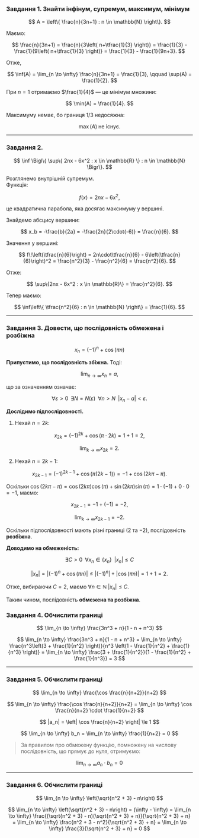 ### Завдання 1. Знайти інфінум, супремум, максимум, мінімум

$$
A = \left\{ \frac{n}{3n+1} : n \in \mathbb{N} \right\}.
$$

Маємо:

$$
\frac{n}{3n+1} = \frac{n}{3\left( n+\tfrac{1}{3} \right)}
= \frac{1}{3} - \frac{1}{9\left( n+\tfrac{1}{3} \right)}
= \frac{1}{3} - \frac{1}{9n+3}.
$$

Отже,

$$
\inf(A) = \lim_{n \to \infty} \frac{n}{3n+1} = \frac{1}{3}, 
\qquad
\sup(A) = \frac{1}{2}.
$$

При $n=1$ отримаємо $\frac{1}{4}$ — це мінімум множини:

$$
\min(A) = \frac{1}{4}.
$$

Максимуму немає, бо границя $1/3$ недосяжна:

$$
\max(A) \; \text{не існує}.
$$

---

### Завдання 2.

$$
\inf \Bigl\{ \sup\{ 2nx - 6x^2 : x \in \mathbb{R} \} : n \in \mathbb{N} \Bigr\}.
$$

Розглянемо внутрішній супремум.  
Функція:

$$
f(x) = 2nx - 6x^2,
$$

це квадратична парабола, яка досягає максимуму у вершині.

Знайдемо абсцису вершини:

$$
x_b = -\frac{b}{2a} = -\frac{2n}{2\cdot(-6)} = \frac{n}{6}.
$$

Значення у вершині:

$$
f\!\left(\tfrac{n}{6}\right) = 2n\cdot\tfrac{n}{6} - 6\left(\tfrac{n}{6}\right)^2
= \frac{n^2}{3} - \frac{n^2}{6}
= \frac{n^2}{6}.
$$

Отже:

$$
\sup\{2nx - 6x^2 : x \in \mathbb{R}\} = \frac{n^2}{6}.
$$

Тепер маємо:

$$
\inf\left\{ \tfrac{n^2}{6} : n \in \mathbb{N} \right\} = \frac{1}{6}.
$$

---

### Завдання 3. Довести, що послідовність обмежена і розбіжна

$$
x_{n} = (-1)^n + \cos(\pi n)
$$

**Припустимо, що послідовність збіжна.** Тоді:

$$
\lim_{ n \to \infty }x_{n} = a,
$$

що за означенням означає:

$$
\forall \varepsilon > 0 \;\; \exists N = N(\varepsilon) \;\; \forall n > N \;\; |x_n - a| < \varepsilon.
$$

**Дослідимо підпослідовності.**

1. Нехай $n = 2k$:  

$$
x_{2k} = (-1)^{2k} + \cos(\pi \cdot 2k) = 1 + 1 = 2,
$$

$$
\lim_{k \to \infty} x_{2k} = 2.
$$

2. Нехай $n = 2k-1$:  

$$
x_{2k-1} = (-1)^{2k-1} + \cos(\pi (2k-1)) = -1 + \cos(2k\pi - \pi).
$$

Оскільки $\cos(2k\pi - \pi) = \cos(2k\pi)\cos(\pi) + \sin(2k\pi)\sin(\pi) = 1 \cdot (-1) + 0 \cdot 0 = -1$, маємо:

$$
x_{2k-1} = -1 + (-1) = -2,
$$

$$
\lim_{k \to \infty} x_{2k-1} = -2.
$$

Оскільки підпослідовності мають різні границі ($2$ та $-2$), послідовність **розбіжна**.

**Доводимо на обмеженість:**

$$
\exists C > 0 \;\; \forall x_{n}\in \{x_{n}\} \;\; |x_{n}| \leq C
$$

$$
|x_{n}| = |(-1)^n + \cos(\pi n)| \leq |(-1)^n| + |\cos(\pi n)| = 1 + 1 = 2.
$$

Отже, вибираючи $C=2$, маємо $\forall n\in\mathbb{N}\; |x_n|\le C$.  

Таким чином, послідовність **обмежена та розбіжна**.

### Завдання 4. Обчислити границі

$$
\lim_{n \to \infty} \frac{3n^3 + n}{1 - n + n^3}
$$

$$
\lim_{n \to \infty} \frac{3n^3 + n}{1 - n + n^3} 
= \lim_{n \to \infty} \frac{n^3\left(3 + \frac{1}{n^2} \right)}{n^3 \left(1 - \frac{1}{n^2} + \frac{1}{n^3} \right)} 
= \lim_{n \to \infty} \frac{3 + \frac{1}{n^2}}{1 - \frac{1}{n^2} + \frac{1}{n^3}} 
= 3
$$

---

### Завдання 5. Обчислити границі

$$
\lim_{n \to \infty} \frac{\cos \frac{n}{n+2}}{n+2}
$$

$$
\lim_{n \to \infty} \frac{\cos \frac{n}{n+2}}{n+2} 
= \lim_{n \to \infty} \cos \frac{n}{n+2} \cdot \frac{1}{n+2}
$$

$$
|a_n| = \left| \cos \frac{n}{n+2} \right| \le 1
$$

$$
\lim_{n \to \infty} b_n = \lim_{n \to \infty} \frac{1}{n+2} = 0
$$

> За правилом про обмежену функцію, помножену на числову послідовність, що прямує до нуля, отримуємо:  

$$
\lim_{n \to \infty} a_n \cdot b_n = 0
$$

---

### Завдання 6. Обчислити границі

$$
\lim_{n \to \infty} \left(\sqrt{n^2 + 3} - n\right)
$$

$$
\lim_{n \to \infty} \left(\sqrt{n^2 + 3} - n\right) 
= (\infty - \infty)
= \lim_{n \to \infty} \frac{(\sqrt{n^2 + 3} - n)(\sqrt{n^2 + 3} + n)}{\sqrt{n^2 + 3} + n} 
= \lim_{n \to \infty} \frac{n^2 + 3 - n^2}{\sqrt{n^2 + 3} + n} 
= \lim_{n \to \infty} \frac{3}{\sqrt{n^2 + 3} + n} = 0
$$